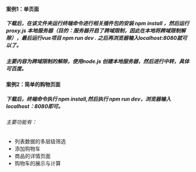#### 案例1：单页面
##### 下载后，在该文件夹运行终端命令进行相关插件包的安装 npm install ，然后运行 proxy.js 本地服务器（目的：服务器开启了跨域限制，因此在本地将跨域限制解除），最后运行vue项目 npm run dev . 之后再浏览器输入localhost:8080就可以了。
##### 主要内容为跨域限制的解除，使用node.js 创建本地服务器，然后进行中转，具体可百度。

#### 案例2：简单的购物页面
##### 下载后，终端命令执行 npm install,然后执行 npm run dev，浏览器输入localhost：8080即可。
###### 主要功能有：
- 列表数据的多层级筛选
- 添加购物车
- 商品的详情页面
- 购物车的展示与计算
